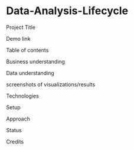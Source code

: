 # Data-Analysis-Lifecycle
Project Title

Demo link

Table of contents

Business understanding

Data understanding

screenshots of visualizations/results

Technologies

Setup

Approach

Status 

Credits
